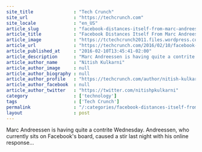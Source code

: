```yaml
---
site_title               : "Tech Crunch"
site_url                 : "https://techcrunch.com"
site_locale              : "en_US"
article_slug             : "facebook-distances-itself-from-marc-andreessens-statements-on-free-basics"
article_title            : "Facebook Distances Itself From Marc Andreessen’s Statements On Free Basics"
article_image            : "https://tctechcrunch2011.files.wordpress.com/2015/04/tweetception.png?w=764&h=400&crop=1"
article_url              : "https://techcrunch.com/2016/02/10/facebook-distances-itself-from-marc-andreessens-statements-on-free-basics/"
article_published_at     : "2016-02-10T13:45:41-02:00"
article_description      : "Marc Andreessen is having quite a contrite Wednesday. Andreessen, who currently sits on Facebook's board, caused a stir last night with his online response..."
article_author_name      : "Nitish Kulkarni"
article_author_image     : null
article_author_biography : null
article_author_profile   : "https://techcrunch.com/author/nitish-kulkarni/"
article_author_facebook  : null
article_author_twitter   : "https://twitter.com/nitishpkulkarni"
category                 : ['technology']
tags                     : ['Tech Crunch']
permalink                : "/:categories/facebook-distances-itself-from-marc-andreessens-statements-on-free-basics/"
layout                   : post
---
```


Marc Andreessen is having quite a contrite Wednesday. Andreessen, who currently sits on Facebook's board, caused a stir last night with his online response...
